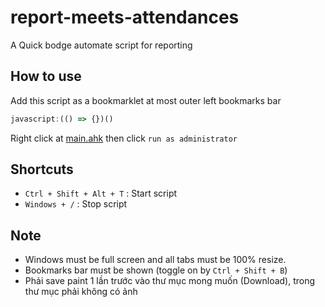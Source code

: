 # report-meets-attendances

A Quick bodge automate script for reporting

## How to use

Add this script as a bookmarklet at most outer left bookmarks bar

```javascript
javascript:(() => {})()
```

Right click at [main.ahk](./main.ahk) then click `run as administrator`

## Shortcuts

- `Ctrl + Shift + Alt + T` : Start script
- `Windows + /` : Stop script

## Note

- Windows must be full screen and all tabs must be 100% resize.
- Bookmarks bar must be shown (toggle on by `Ctrl + Shift + B`)
- Phải save paint 1 lần trước vào thư mục mong muốn (Download), trong thư mục phải không có ảnh

